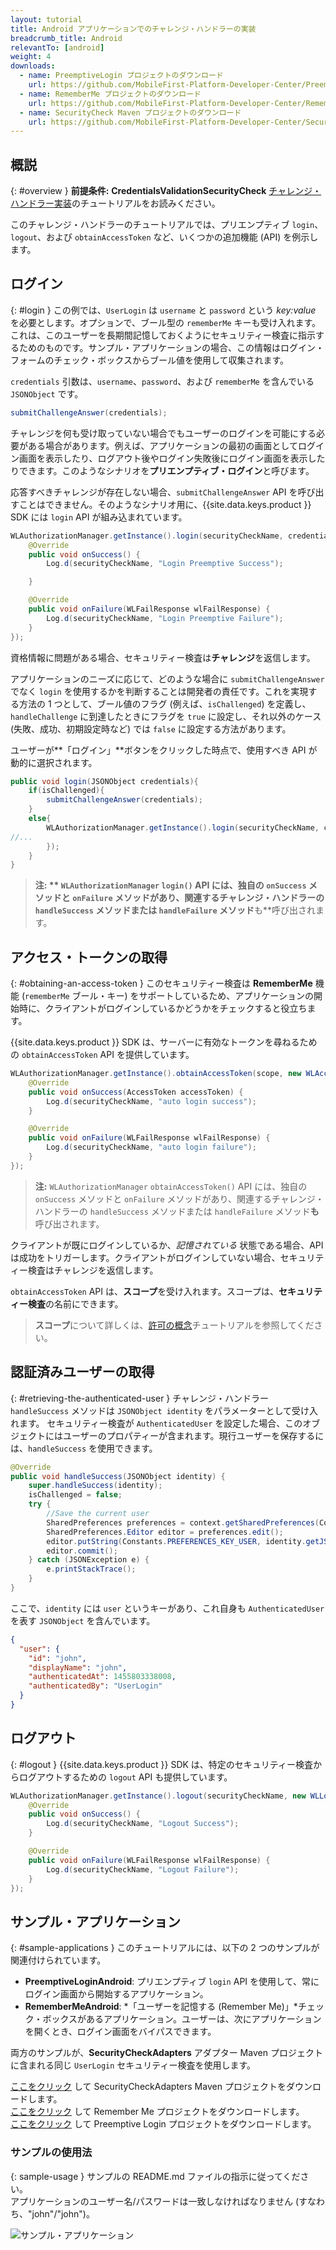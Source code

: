```yaml
---
layout: tutorial
title: Android アプリケーションでのチャレンジ・ハンドラーの実装
breadcrumb_title: Android
relevantTo: [android]
weight: 4
downloads:
  - name: PreemptiveLogin プロジェクトのダウンロード
    url: https://github.com/MobileFirst-Platform-Developer-Center/PreemptiveLoginAndroid/tree/release80
  - name: RememberMe プロジェクトのダウンロード
    url: https://github.com/MobileFirst-Platform-Developer-Center/RememberMeAndroid/tree/release80
  - name: SecurityCheck Maven プロジェクトのダウンロード
    url: https://github.com/MobileFirst-Platform-Developer-Center/SecurityCheckAdapters/tree/release80
---
```

<!-- NLS_CHARSET=UTF-8 -->
## 概説
{: #overview }
**前提条件:** **CredentialsValidationSecurityCheck** [チャレンジ・ハンドラー実装](../../credentials-validation/android)のチュートリアルをお読みください。

このチャレンジ・ハンドラーのチュートリアルでは、プリエンプティブ `login`、`logout`、および `obtainAccessToken` など、いくつかの追加機能 (API) を例示します。

## ログイン
{: #login }
この例では、`UserLogin` は `username` と `password` という *key:value* を必要とします。オプションで、ブール型の `rememberMe` キーも受け入れます。これは、このユーザーを長期間記憶しておくようにセキュリティー検査に指示するためのものです。サンプル・アプリケーションの場合、この情報はログイン・フォームのチェック・ボックスからブール値を使用して収集されます。

`credentials` 引数は、`username`、`password`、および `rememberMe` を含んでいる `JSONObject` です。

```java
submitChallengeAnswer(credentials);
```

チャレンジを何も受け取っていない場合でもユーザーのログインを可能にする必要がある場合があります。例えば、アプリケーションの最初の画面としてログイン画面を表示したり、ログアウト後やログイン失敗後にログイン画面を表示したりできます。このようなシナリオを**プリエンプティブ・ログイン**と呼びます。

応答すべきチャレンジが存在しない場合、`submitChallengeAnswer` API を呼び出すことはできません。そのようなシナリオ用に、{{site.data.keys.product }} SDK には `login` API が組み込まれています。

```java
WLAuthorizationManager.getInstance().login(securityCheckName, credentials, new WLLoginResponseListener() {
    @Override
    public void onSuccess() {
        Log.d(securityCheckName, "Login Preemptive Success");

    }

    @Override
    public void onFailure(WLFailResponse wlFailResponse) {
        Log.d(securityCheckName, "Login Preemptive Failure");
    }
});
```

資格情報に問題がある場合、セキュリティー検査は**チャレンジ**を返信します。

アプリケーションのニーズに応じて、どのような場合に `submitChallengeAnswer` でなく `login` を使用するかを判断することは開発者の責任です。これを実現する方法の 1 つとして、ブール値のフラグ (例えば、`isChallenged`) を定義し、`handleChallenge` に到達したときにフラグを `true` に設定し、それ以外のケース (失敗、成功、初期設定時など) では `false` に設定する方法があります。

ユーザーが**「ログイン」**ボタンをクリックした時点で、使用すべき API が動的に選択されます。

```java
public void login(JSONObject credentials){
    if(isChallenged){
        submitChallengeAnswer(credentials);
    }
    else{
        WLAuthorizationManager.getInstance().login(securityCheckName, credentials, new WLLoginResponseListener() {
//...
        });
    }
}
```

> **注:
**
>`WLAuthorizationManager` `login()` API には、独自の `onSuccess` メソッドと `onFailure` メソッドがあり、関連するチャレンジ・ハンドラーの `handleSuccess` メソッドまたは `handleFailure` メソッド**も**呼び出されます。

## アクセス・トークンの取得
{: #obtaining-an-access-token }
このセキュリティー検査は **RememberMe** 機能 (`rememberMe` ブール・キー) をサポートしているため、アプリケーションの開始時に、クライアントがログインしているかどうかをチェックすると役立ちます。

{{site.data.keys.product }} SDK は、サーバーに有効なトークンを尋ねるための `obtainAccessToken` API を提供しています。

```java
WLAuthorizationManager.getInstance().obtainAccessToken(scope, new WLAccessTokenListener() {
    @Override
    public void onSuccess(AccessToken accessToken) {
        Log.d(securityCheckName, "auto login success");
    }

    @Override
    public void onFailure(WLFailResponse wlFailResponse) {
        Log.d(securityCheckName, "auto login failure");
    }
});
```

> **注:**
> `WLAuthorizationManager` `obtainAccessToken()` API には、独自の `onSuccess` メソッドと `onFailure` メソッドがあり、関連するチャレンジ・ハンドラーの `handleSuccess` メソッドまたは `handleFailure` メソッド**も**呼び出されます。

クライアントが既にログインしているか、*記憶されている* 状態である場合、API は成功をトリガーします。クライアントがログインしていない場合、セキュリティー検査はチャレンジを返信します。

`obtainAccessToken` API は、**スコープ**を受け入れます。スコープは、**セキュリティー検査**の名前にできます。

> **スコープ**について詳しくは、[許可の概念](../../)チュートリアルを参照してください。

## 認証済みユーザーの取得
{: #retrieving-the-authenticated-user }
チャレンジ・ハンドラー `handleSuccess` メソッドは `JSONObject identity` をパラメーターとして受け入れます。
セキュリティー検査が `AuthenticatedUser` を設定した場合、このオブジェクトにはユーザーのプロパティーが含まれます。現行ユーザーを保存するには、`handleSuccess` を使用できます。

```java
@Override
public void handleSuccess(JSONObject identity) {
    super.handleSuccess(identity);
    isChallenged = false;
    try {
        //Save the current user
        SharedPreferences preferences = context.getSharedPreferences(Constants.PREFERENCES_FILE, Context.MODE_PRIVATE);
        SharedPreferences.Editor editor = preferences.edit();
        editor.putString(Constants.PREFERENCES_KEY_USER, identity.getJSONObject("user").toString());
        editor.commit();
    } catch (JSONException e) {
        e.printStackTrace();
    }
}
```

ここで、`identity` には `user` というキーがあり、これ自身も `AuthenticatedUser` を表す `JSONObject` を含んでいます。

```json
{
  "user": {
    "id": "john",
    "displayName": "john",
    "authenticatedAt": 1455803338008,
    "authenticatedBy": "UserLogin"
  }
}
```

## ログアウト
{: #logout }
{{site.data.keys.product }} SDK は、特定のセキュリティー検査からログアウトするための `logout` API も提供しています。

```java
WLAuthorizationManager.getInstance().logout(securityCheckName, new WLLogoutResponseListener() {
    @Override
    public void onSuccess() {
        Log.d(securityCheckName, "Logout Success");
    }

    @Override
    public void onFailure(WLFailResponse wlFailResponse) {
        Log.d(securityCheckName, "Logout Failure");
    }
});
```

## サンプル・アプリケーション
{: #sample-applications }
このチュートリアルには、以下の 2 つのサンプルが関連付けられています。

- **PreemptiveLoginAndroid**: プリエンプティブ `login` API を使用して、常にログイン画面から開始するアプリケーション。
- **RememberMeAndroid**: *「ユーザーを記憶する (Remember Me)」*チェック・ボックスがあるアプリケーション。ユーザーは、次にアプリケーションを開くとき、ログイン画面をバイパスできます。

両方のサンプルが、**SecurityCheckAdapters** アダプター Maven プロジェクトに含まれる同じ `UserLogin` セキュリティー検査を使用します。

[ここをクリック](https://github.com/MobileFirst-Platform-Developer-Center/SecurityCheckAdapters/tree/release80) して SecurityCheckAdapters Maven プロジェクトをダウンロードします。  
[ここをクリック](https://github.com/MobileFirst-Platform-Developer-Center/RememberMeAndroid/tree/release80) して Remember Me プロジェクトをダウンロードします。  
[ここをクリック](https://github.com/MobileFirst-Platform-Developer-Center/PreemptiveLoginAndroid/tree/release80) して Preemptive Login プロジェクトをダウンロードします。

### サンプルの使用法
{: sample-usage }
サンプルの README.md ファイルの指示に従ってください。  
アプリケーションのユーザー名/パスワードは一致しなければなりません (すなわち、"john"/"john")。

![サンプル・アプリケーション](sample-application.png)
